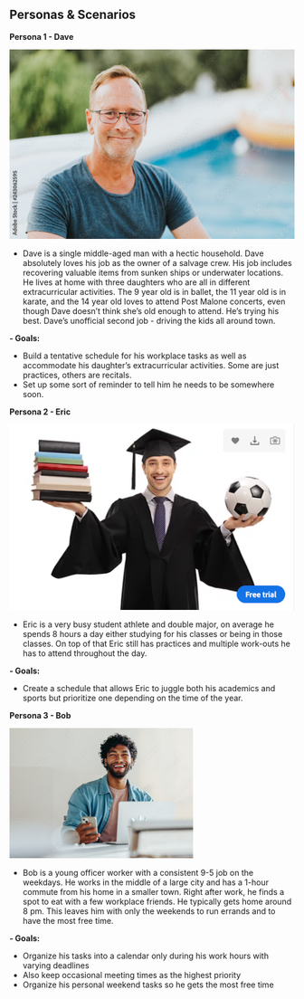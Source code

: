 ## Personas & Scenarios
**Persona 1 - Dave**

![Dave](Dave.jpeg)

- Dave is a single middle-aged man with a hectic household. Dave absolutely loves his job as the owner of a salvage crew. His job includes recovering valuable items from sunken ships or underwater locations. He lives at home with three daughters who are all in different extracurricular activities. The 9 year old is in ballet, the 11 year old is in karate, and the 14 year old loves to attend Post Malone concerts, even though Dave doesn’t think she’s old enough to attend. He’s trying his best. Dave’s unofficial second job - driving the kids all around town.
  
**- Goals:**
- Build a tentative schedule for his workplace tasks as well as accommodate his daughter’s extracurricular activities. Some are just practices, others are recitals.
- Set up some sort of reminder to tell him he needs to be somewhere soon.
  
**Persona 2 - Eric**

![Eric](Eric.jpeg)

- Eric is a very busy student athlete and double major, on average he spends 8 hours a day either studying for his classes or being in those classes. On top of that Eric still has practices and multiple work-outs he has to attend throughout the day.
  
**- Goals:**

- Create a schedule that allows Eric to juggle both his academics and sports but prioritize one depending on the time of the year.
  
**Persona 3 - Bob**
  
![Bob](Bob.jpeg)

- Bob is a young officer worker with a consistent 9-5 job on the weekdays. He works in the middle of a large city and has a 1-hour commute from his home in a smaller town. Right after work, he finds a spot to eat with a few workplace friends. He typically gets home around 8 pm. This leaves him with only the weekends to run errands and to have the most free time.
  
**- Goals:**

- Organize his tasks into a calendar only during his work hours with varying deadlines
- Also keep occasional meeting times as the highest priority
- Organize his personal weekend tasks so he gets the most free time
